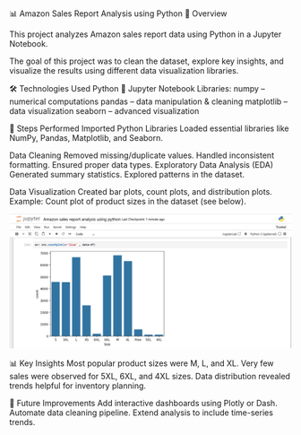 📊 Amazon Sales Report Analysis using Python
📌 Overview


This project analyzes Amazon sales report data using Python in a Jupyter Notebook.

The goal of this project was to clean the dataset, explore key insights, and visualize the results using different data visualization libraries.

🛠️ Technologies Used
Python 🐍
Jupyter Notebook
Libraries:
numpy – numerical computations
pandas – data manipulation & cleaning
matplotlib – data visualization
seaborn – advanced visualization

📂 Steps Performed
Imported Python Libraries
Loaded essential libraries like NumPy, Pandas, Matplotlib, and Seaborn.

Data Cleaning
Removed missing/duplicate values.
Handled inconsistent formatting.
Ensured proper data types.
Exploratory Data Analysis (EDA)
Generated summary statistics.
Explored patterns in the dataset.

Data Visualization
Created bar plots, count plots, and distribution plots.
Example: Count plot of product sizes in the dataset (see below).


![plot preview](https://github.com/Yogita2409/Amazon-sales-analysis-using-jupyter-notebook/blob/master/preview.png)

📊 Key Insights
Most popular product sizes were M, L, and XL.
Very few sales were observed for 5XL, 6XL, and 4XL sizes.
Data distribution revealed trends helpful for inventory planning.

📌 Future Improvements
Add interactive dashboards using Plotly or Dash.
Automate data cleaning pipeline.
Extend analysis to include time-series trends.
